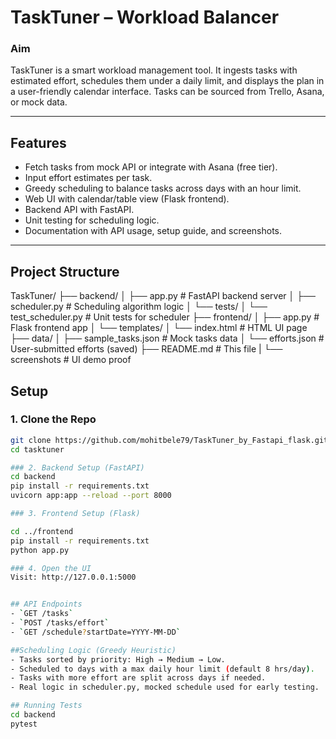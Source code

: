 # TaskTuner – Workload Balancer

### Aim
TaskTuner is a smart workload management tool. It ingests tasks with estimated effort, schedules them under a daily limit, and displays the plan in a user-friendly calendar interface. Tasks can be sourced from Trello, Asana, or mock data.

---

##  Features
-  Fetch tasks from mock API or integrate with Asana (free tier).
-  Input effort estimates per task.
-  Greedy scheduling to balance tasks across days with an hour limit.
-  Web UI with calendar/table view (Flask frontend).
-  Backend API with FastAPI.
-  Unit testing for scheduling logic.
-  Documentation with API usage, setup guide, and screenshots.

---

##  Project Structure

TaskTuner/
├── backend/
│ ├── app.py # FastAPI backend server
│ ├── scheduler.py # Scheduling algorithm logic
│ └── tests/
│ └── test_scheduler.py # Unit tests for scheduler
├── frontend/
│ ├── app.py # Flask frontend app
│ └── templates/
│ └── index.html # HTML UI page
├── data/
│ ├── sample_tasks.json # Mock tasks data
│ └── efforts.json # User-submitted efforts (saved)
├── README.md # This file
|
└── screenshots # UI demo proof


## Setup

### 1. Clone the Repo
```bash
git clone https://github.com/mohitbele79/TaskTuner_by_Fastapi_flask.git
cd tasktuner

### 2. Backend Setup (FastAPI) 
cd backend
pip install -r requirements.txt
uvicorn app:app --reload --port 8000

### 3. Frontend Setup (Flask) 

cd ../frontend
pip install -r requirements.txt
python app.py

### 4. Open the UI
Visit: http://127.0.0.1:5000


## API Endpoints
- `GET /tasks`
- `POST /tasks/effort`
- `GET /schedule?startDate=YYYY-MM-DD`

##Scheduling Logic (Greedy Heuristic)
- Tasks sorted by priority: High → Medium → Low.
- Scheduled to days with a max daily hour limit (default 8 hrs/day).
- Tasks with more effort are split across days if needed.
- Real logic in scheduler.py, mocked schedule used for early testing.

## Running Tests
cd backend
pytest




